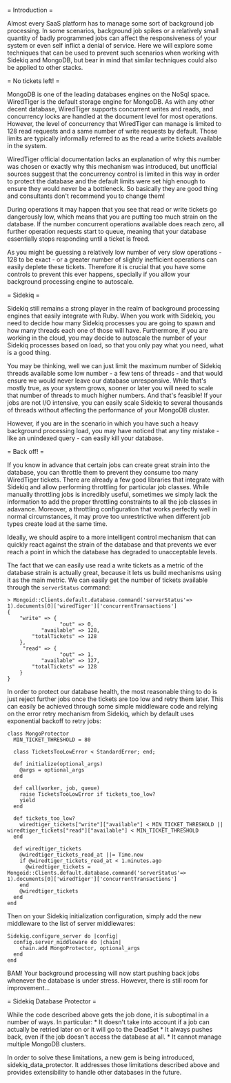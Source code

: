= Introduction =

Almost every SaaS platform has to manage some sort of background job processing. In some scenarios, background job spikes or a relatively small quantity of badly programmed jobs can affect the responsiveness of your system or even self inflict a denial of service. Here we will explore some techniques that can be used to prevent such scenarios when working with Sidekiq and MongoDB, but bear in mind that similar techniques could also be applied to other stacks.

= No tickets left! =

MongoDB is one of the leading databases engines on the NoSql space. WiredTiger is the default storage engine for MongoDB. As with any other decent database, WiredTiger supports concurrent writes and reads, and concurrency locks are handled at the document level for most operations. However, the level of concurrency that WiredTiger can manage is limited to 128 read requests and a same number of write requests by default. Those limits are typically informally referred to as the read a write tickets available in the system.

WiredTiger official documentation lacks an explanation of why this number was chosen or exactly why this mechanism was introduced, but unofficial sources suggest that the concurrency control is limited in this way in order to protect the database and the default limits were set high enough to ensure they would never be a bottleneck. So basically they are good thing and consultants don't recommend you to change them!

During operations it may happen that you see that read or write tickets go dangerously low, which means that you are putting too much strain on the database. If the number concurrent operations available does reach zero, all further operation requests start to queue, meaning that your database essentially stops responding until a ticket is freed.

As you might be guessing a relatively low number of very slow operations - 128 to be exact - or a greater number of slightly inefficient operations can easily deplete these tickets. Therefore it is crucial that you have some controls to prevent this ever happens, specially if you allow your background processing engine to autoscale.

= Sidekiq =

Sidekiq still remains a strong player in the realm of background processing engines that easily integrate with Ruby. When you work with Sidekiq, you need to decide how many Sidekiq processes you are going to spawn and how many threads each one of those will have. Furthermore, if you are working in the cloud, you may decide to autoscale the number of your Sidekiq processes based on load, so that you only pay what you need, what is a good thing.

You may be thinking, well we can just limit the maximum number of Sidekiq threads available some low number - a few tens of threads - and that would ensure we would never leave our database unresponsive. While that's mostly true, as your system grows, sooner or later you will need to scale that number of threads to much higher numbers. And that's feasible! If your jobs are not I/O intensive, you can easily scale Sidekiq to several thousands of threads without affecting the performance of your MongoDB cluster.

However, if you are in the scenario in which you have such a heavy background processing load, you may have noticed that any tiny mistake - like an unindexed query - can easily kill your database.

= Back off! =

If you know in advance that certain jobs can create great strain into the database, you can throttle them to prevent they consume too many WiredTiger tickets. There are already a few good libraries that integrate with Sidekiq and allow performing throttling for particular job classes. While manually throttling jobs is incredibly useful, sometimes we simply lack the information to add the proper throttling constraints to all the job classes in adavance. Moreover, a throttling configuration that works perfectly well in normal circumstances, it may prove too unrestrictive when different job types create load at the same time.

Ideally, we should aspire to a more intelligent control mechanism that can quickly react against the strain of the database and that prevents we ever reach a point in which the database has degraded to unacceptable levels.

The fact that we can easily use read a write tickets as a metric of the database strain is actually great, because it lets us build mechanisms using it as the main metric. We can easily get the number of tickets available through the `serverStatus` command:

```
> Mongoid::Clients.default.database.command('serverStatus'=> 1).documents[0]['wiredTiger']['concurrentTransactions']
{
    "write" => {
                 "out" => 0,
           "available" => 128,
        "totalTickets" => 128
    },
     "read" => {
                 "out" => 1,
           "available" => 127,
        "totalTickets" => 128
    }
}
```

In order to protect our database health, the most reasonable thing to do is just reject further jobs once the tickets are too low and retry them later. This can easily be achieved through some simple middleware code and relying on the error retry mechanism from Sidekiq, which by default uses exponential backoff to retry jobs:

```
class MongoProtector
  MIN_TICKET_THRESHOLD = 80

  class TicketsTooLowError < StandardError; end;

  def initialize(optional_args)
    @args = optional_args
  end

  def call(worker, job, queue)
    raise TicketsTooLowError if tickets_too_low?
    yield
  end

  def tickets_too_low?
    wiredtiger_tickets["write"]["available"] < MIN_TICKET_THRESHOLD || wiredtiger_tickets["read"]["available"] < MIN_TICKET_THRESHOLD
  end

  def wiredtiger_tickets
    @wiredtiger_tickets_read_at ||= Time.now
    if @wiredtiger_tickets_read_at < 1.minutes.ago
      @wiredtiger_tickets = Mongoid::Clients.default.database.command('serverStatus'=> 1).documents[0]['wiredTiger']['concurrentTransactions']
    end
    @wiredtiger_tickets
  end
end
```

Then on your Sidekiq initialization configuration, simply add the new middleware to the list of server middlewares:
```
Sidekiq.configure_server do |config|
  config.server_middleware do |chain|
    chain.add MongoProtector, optional_args
  end
end
```

BAM! Your background processing will now start pushing back jobs whenever the database is under stress. However, there is still room for improvement...

= Sidekiq Database Protector =

While the code described above gets the job done, it is suboptimal in a number of ways. In particular:
    * It doesn't take into account if a job can actually be retried later on or it will go to the DeadSet
    * It always pushes back, even if the job doesn't access the database at all.
    * It cannot manage multiple MongoDB clusters.

In order to solve these limitations, a new gem is being introduced, sidekiq_data_protector. It addresses those limitations described above and provides extensibility to handle other databases in the future.

